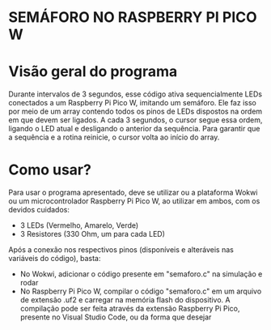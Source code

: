 # SEMÁFORO NO RASPBERRY PI PICO W

# Visão geral do programa
Durante intervalos de 3 segundos, esse código ativa sequencialmente LEDs conectados a um Raspberry Pi Pico W, imitando um semáforo. Ele faz isso por meio de um array contendo todos os pinos de LEDs dispostos na ordem em que devem ser ligados. A cada 3 segundos, o cursor segue essa ordem, ligando o LED atual e desligando o anterior da sequência. Para garantir que a sequência e a rotina reinicie, o cursor volta ao início do array.

# Como usar?
Para usar o programa apresentado, deve se utilizar ou a plataforma Wokwi ou um microcontrolador Raspberry Pi Pico W, ao utilizar em ambos, com os devidos cuidados:
    
* 3 LEDs (Vermelho, Amarelo, Verde)
* 3 Resistores (330 Ohm, um para cada LED)
  
Após a conexão nos respectivos pinos (disponíveis e alteráveis nas variáveis do código), basta:

* No Wokwi, adicionar o código presente em "semaforo.c" na simulação e rodar
* No Raspberry Pi Pico W, compilar o código "semaforo.c" em um arquivo de extensão .uf2 e carregar na memória flash do dispositivo. A compilação pode ser feita através da extensão Raspberry Pi Pico, presente no Visual Studio Code, ou da forma que desejar
